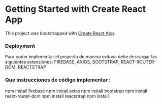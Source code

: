 # Getting Started with Create React App

This project was bootstrapped with [Create React App](https://github.com/facebook/create-react-app).

### Deployment
Para poder implementar el proyecto de manera exitosa debe descargar las siguientes extensiones:  FIREBASE, AXIOS, BOOTSTRAP, REACT-ROUTER-DOM, REACTSTRAP

###  Que instrucciones de código implementar :
npm  install firebase
npm install axios
npm install bootstrap
npm install react-router-dom
npm install reactstrap
npm install

